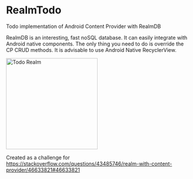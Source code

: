 # RealmTodo
Todo implementation of Android Content Provider with RealmDB

RealmDB is an interesting, fast noSQL database. It can easily integrate with Android native components. The only thing you need to do is override the CP CRUD methods. It is advisable to use Android Native RecyclerView.


<div align="left">
        <img width="250px" src="https://s1.postimg.org/1v9lswxqfj/realmdb.png" alt="Todo Realm" title="Realm Todo"</img>
</div>

Created as a challenge for https://stackoverflow.com/questions/43485746/realm-with-content-provider/46633821#46633821
